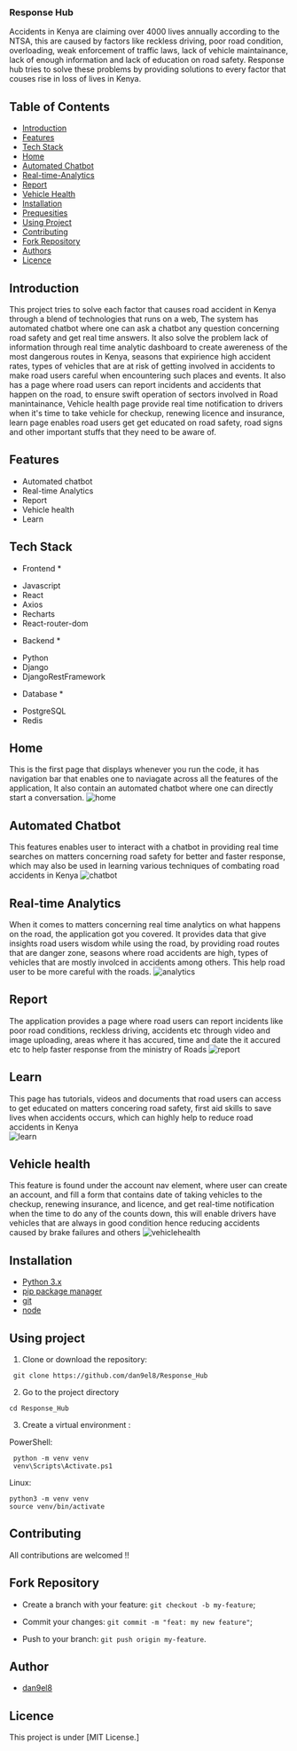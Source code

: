 ### Response Hub
 Accidents in Kenya are claiming over 4000 lives annually according to the NTSA, this  are caused by factors like reckless driving, poor road condition, overloading, weak enforcement of traffic laws, lack of vehicle maintainance, lack of enough information and lack of education on road safety. Response hub tries to solve these problems by providing solutions to every factor that couses rise in loss of lives in Kenya.

## Table of Contents
- [Introduction](#intro)
- [Features](#features)
- [Tech Stack](#tech)
- [Home](#home)
- [Automated Chatbot](#chatbot)
- [Real-time-Analytics](#analytics)
- [Report](#report)
- [Vehicle Health](#vehiclehealth)
- [Installation](#installation)
- [Prequesities](#prequesities)
- [Using Project](#project)
- [Contributing](#contributing)
- [Fork Repository](#fork)
- [Authors](#authors)
- [Licence](#licence)

## Introduction
 This project tries to solve each factor that causes road accident in Kenya through a blend of technologies that runs on a web, The system has automated chatbot where one can ask a chatbot any question concerning road safety and get real time answers. It also solve the problem lack of information through real time analytic dashboard to create awereness of the most dangerous routes in Kenya, seasons that expirience high accident rates, types of vehicles that are at risk of getting involved in accidents to make road users careful when encountering such places and events. It also has a page where road users can report incidents and accidents that happen on the road, to ensure swift operation of sectors involved in Road manintainance, Vehicle health page provide real time notification to drivers when it's time to take vehicle for checkup, renewing licence and insurance, learn page enables road users get get educated on road safety, road signs and other important stuffs that they need to be aware of.

## Features
- Automated chatbot
- Real-time Analytics
- Report 
- Vehicle health
- Learn

## Tech Stack
* Frontend *
- Javascript
- React
- Axios
- Recharts
- React-router-dom

* Backend *
- Python
- Django
- DjangoRestFramework

* Database *
- PostgreSQL
- Redis

## Home
 This is the first page that displays whenever you run the code, it has navigation bar that enables one to naviagate across all the features of the application, It also contain an automated chatbot where one can directly start a conversation.
 ![home](C:\Users\ty\Response_Hub\screenshots\homepage.png)

 ## Automated Chatbot
  This features enables user to interact with a chatbot in providing real time searches on matters concerning road safety for better and faster response, which may also be used in learning various techniques of combating road accidents in Kenya
 ![chatbot](C:\Users\ty\Response_Hub\screenshots\chatbot.png)

 ## Real-time Analytics
  When it comes to matters concerning real time analytics on what happens on the road, the application got you covered. It provides data that give insights road users wisdom while using the road, by providing road routes that are danger zone, seasons where road accidents are high, types of vehicles that are mostly involced in accidents among others. This help road user to be more careful with the roads.
 ![analytics](C:\Users\ty\Response_Hub\screenshots\analytics.png)

 ## Report
  The application provides a page where road users can report incidents like poor road conditions, reckless driving, accidents etc through video and image uploading, areas where it has accured, time and date the it accured etc to help faster response from the ministry of Roads 
 ![report](C:\Users\ty\Response_Hub\screenshots\report.png)

 ## Learn
  This page has tutorials, videos and documents that road users can access to get educated on matters concering road safety, first aid skills to save lives when accidents occurs, which can highly help to reduce road accidents in Kenya  
 ![learn](C:\Users\ty\Response_Hub\screenshots\learn.png)

 ## Vehicle health
  This feature is found under the account nav element, where user can create an account, and fill a form that contains date of taking vehicles to the checkup, renewing insurance, and licence, and get real-time notification when the time to do any of the counts down, this will enable drivers have vehicles that are always in good condition hence reducing accidents caused by brake failures and others
 ![vehiclehealth](C:\Users\ty\Response_Hub\screenshots\vehiclehealth.png) 

 ## Installation
 - [Python 3.x](https://www.python.org/downloads/)
- [pip package manager](https://pip.pypa.io/en/stable/installation/)
- [git](https://git-scm.com/downloads)
- [node](https://www.node.org/downloads)

## Using project
1. Clone or download the repository:

  ` git clone https://github.com/dan9el8/Response_Hub`

  2. Go to the project directory

  ` cd Response_Hub `

  3. Create a virtual environment :

  PowerShell:
  ```
   python -m venv venv
   venv\Scripts\Activate.ps1
  ```
  
  Linux:
  ```
  python3 -m venv venv
  source venv/bin/activate
  ```

## Contributing
All contributions are welcomed !!

## Fork Repository
- Create a branch with your feature: `git checkout -b my-feature`;

- Commit your changes: `git commit -m "feat: my new feature"`;

- Push to your branch: `git push origin my-feature`.

## Author
- [dan9el8](https://www.github.com/dan9el8)

## Licence
This project is under [MIT License.]